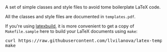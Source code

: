 A set of simple classes and style files to avoid tome boilerplate LaTeX code.

All the classes and style files are documented in ``templates.pdf``.

If you're using [latexbuild](https://github.com/llvilanova/latexbuild), it is
more convenient to get a copy of ``Makefile.sample`` here to build your LaTeX
documents using ``make``:

<pre>
curl https://raw.githubusercontent.com/llvilanova/latex-templates/master/Makefile.sample > Makefile
make
</pre>

